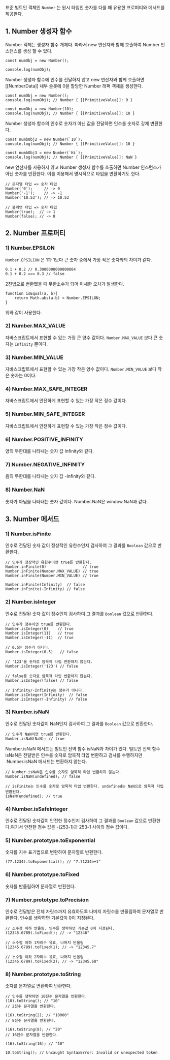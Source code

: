 표준 빌트인 객체인 `Number` 는 원시 타입인 숫자를 다룰 때 유용한 프로퍼티와 메서드를 제공한다.

## 1. Number 생성자 함수

Number 객체는 생성자 함수 개체다. 따라서 new 연산자와 함께 호출하여 Number 인스턴스를 생성 할 수 있다.

```
const numObj = new Number();

console.log(numObj);
```

Number 생성자 함수에 인수를 전달하지 않고 new 연산자와 함께 호출하면 [[NumberData]] 내부 슬롯에 0을 할당한 Number 래퍼 객체를 생성한다.

```
const numObj = new Number();
console.log(numObj); // Number { [[PrimitiveValue]]: 0 }

const numObj = new Number(10);
console.log(numObj); // Number { [[PrimitiveValue]]: 10 }
```

Number 생성자 함수의 인수로 숫자가 아닌 값을 전달하면 인수를 숫자로 강제 변환한다.

```
const numbObj2 = new Number(`10`);
console.log(numObj); // Number { [[PrimitiveValue]]: 10 }

const numbObj3 = new Number(`Hi`);
console.log(numObj); // Number { [[PrimitiveValue]]: NaN }
```

new 연산자를 사용하지 않고 Number 생성자 함수를 호출하면 Number 인스턴스가 아닌 숫자를 반환한다. 이를 이용해서 명시적으로 타입을 변환하기도 한다.

```
// 문자열 타입 => 숫자 타입
Number('0');     // -> 0
Number('-1');    // -> -1
Number('10.53'); // -> 10.53

// 불리언 타입 => 숫자 타입
Number(true);  // -> 1
Number(false); // -> 0
```

## 2. Number 프로퍼티

### 1) Number.EPSILON

`Number.EPSILION` 은 1과 1보다 큰 숫자 중에서 가장 작은 숫자와의 차이가 같다.

```
0.1 + 0.2 // 0.3000000000000004
0.1 + 0.2 === 0.3 // false
```

2진법으로 변환했을 때 무한소수가 되어 미세한 오차가 발생한다.

```
function isEqual(a, b){
	return Math.abs(a-b) < Number.EPSILON;
}
```

위와 같이 사용한다.

### 2) Number.MAX_VALUE

자바스크립트에서 표현할 수 있는 가장 큰 양수 값이다. `Number.MAX_VALUE` 보다 큰 숫자는 `Infinity` 뿐이다.

### 3) Number.MIN_VALUE

자바스크립트에서 표현할 수 있는 가장 작은 양수 값이다. `Number.MIN_VALUE` 보다 작은 숫자는 0이다.

### 4) Number.MAX_SAFE_INTEGER

자바스크립트에서 안전하게 표현할 수 있는 가장 작은 정수 값이다.

### 5) Number.MIN_SAFE_INTEGER

자바스크립트에서 안전하게 표현할 수 있는 가장 작은 정수 값이다.

### 6) Number.POSITIVE_INFINITY

양의 무한대를 나타내는 숫자 값 Infinity와 같다.

### 7) Number.NEGATIVE_INFINITY

음의 무한대를 나타내는 숫자 값 -Infinity와 같다.

### 8) Number.NaN

숫자가 아님을 나타내는 숫자 값이다. Number.NaN은 window.NaN과 같다.

## 3. Number 메서드

### 1) Number.isFinite

인수로 전달된 숫자 값이 정상적인 유한수인지 검사하여 그 결과를 `Boolean` 값으로 반환한다.

```
// 인수가 정상적인 유한수이면 true를 반환한다.
Number.inFinite(0)                // true
Number.inFinite(Number.MAX_VALUE) // true
Number.inFinite(Number.MIN_VALUE) // true

Number.inFinite(Infinity)  // false
Number.inFinite(-Infinity) // false
```

### 2) Number.isInteger

인수로 전달된 숫자 값이 정수인지 검사하여 그 결과를 `Boolean` 값으로 반환한다.

```
// 인수가 정수이면 true를 반환한다.
Number.isInteger(0)    // true
Number.isInteger(11)   // true
Number.isInteger(-11)  // true

// 0.5는 정수가 아니다.
Number.isInteger(0.5)   // false

// '123'을 숫자로 암묵적 타입 변환하지 않는다.
Number.isInteger('123') // false

// false를 숫자로 암묵적 타입 변환하지 않는다.
Number.isInteger(false) // false

// Infinity/-Infinity는 정수가 아니다.
Number.isInteger(Infinity)  // false
Number.isInteger(-Infinity) // false
```

### 3) Number.isNaN

인수로 전달된 숫자값이 NaN인지 검사하여 그 결과를 `Boolean` 값으로 반환한다.

```
// 인수가 NaN이면 true를 반환한다.
Number.isNaN(NaN); // true
```

Number.isNaN 메서드는 빌트인 전역 함수 isNaN과 차이가 있다. 빌트인 전역 함수 isNaN은 전달받은 인수를 숫자로 암묵적 타입 변환하고 검사를 수행하지만  Number.isNaN 메서드는 변환하지 않는다.

```
// Number.isNaN은 인수를 숫자로 암묵적 타입 변환하지 않는다.
Number.isNaN(undefined); // false

// isFinite는 인수를 숫자로 암묵적 타입 변환한다. undefined는 NaN으로 암묵적 타입 변환된다.
isNaN(undefined); // true
```

### 4) Number.isSafeInteger

인수로 전달된 숫자값이 안전한 정수인지 검사하여 그 결과를 `Boolean` 값으로 반환한다.여기서 안전한 정수 값은 -(253-1)과 253-1 사이의 정수 값이다.

### 5) Number.prototype.toExponential

숫자를 지수 표기법으로 변환하여 문자열로 반환한다.

```
(77.1234).toExponential(); // "7.71234e+1"
```

### 6) Number.prototype.toFixed

숫자를 반올림하여 문자열로 반환한다.

### 7) Number.prototype.toPrecision

인수로 전달받은 전체 자릿수까지 유효하도록 나머지 자릿수를 반올림하여 문자열로 반환한다.
인수를 생략하면 기본값이 0이 지정된다.

```
// 소수점 이하 반올림. 인수를 생략하면 기본값 0이 지정된다.
(12345.6789).toFixed(); // -> "12346"

// 소수점 이하 1자리수 유효, 나머지 반올림
(12345.6789).toFixed(1); // -> "12345.7"

// 소수점 이하 2자리수 유효, 나머지 반올림
(12345.6789).toFixed(2); // -> "12345.68"
```

### 8) Number.prototype.toString

숫자를 문자열로 변환하여 반환한다.

```
// 인수를 생략하면 10진수 문자열을 반환한다.
(10).toString(); // "10"
// 2진수 문자열을 반환한다.

(16).toString(2); // "10000"
// 8진수 문자열을 반환한다.

(16).toString(8); // "20"
// 16진수 문자열을 반환한다.

(16).toString(16); // "10"

10.toString(); // Uncaught SyntaxError: Invalid or unexpected token
```
